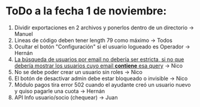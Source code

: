 # ToDo a la fecha 1 de noviembre:
1. Dividir exportaciones en 2 archivos y ponerlos dentro de un directorio                         -> Manuel
2. Lineas de código deben tener length 79 como máximo                                             -> Todos
3. Ocultar el botón "Configuración" si el usuario logueado es Operador                            -> Hernán
4. [La búsqueda de usuarios por email no debería ser estricta, si no que debería mostrar los usuarios cuyo email **contiene** esa query](https://docs.sqlalchemy.org/en/14/core/sqlelement.html#sqlalchemy.sql.expression.ColumnOperators.contains)                                                                                         -> Nico 
5. No se debe poder crear un usuario sin roles                                                    -> Nico
6. El botón de desactivar admin debe estar bloqueado o invisible                                  -> Nico
7. Módulo pagos tira error 502 cuando el ayudante creó un usuario nuevo y quiso pagarle una cuota -> Hernán
8. API Info usuario/socio (chequear)                                                              -> Juan